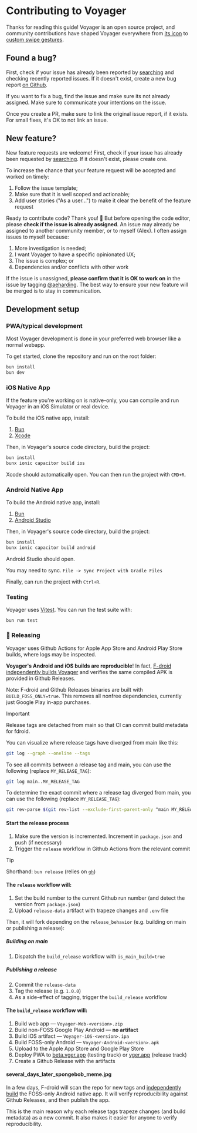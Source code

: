 # Contributing to Voyager

Thanks for reading this guide! Voyager is an open source project, and community contributions have shaped Voyager everywhere from [its icon](https://github.com/aeharding/voyager/pull/519) to [custom swipe gestures](https://github.com/aeharding/voyager/pull/497).

## Found a bug?

First, check if your issue has already been reported by [searching](https://github.com/aeharding/voyager/issues) and checking recently reported issues. If it doesn't exist, create a new bug report [on Github](https://github.com/aeharding/voyager/issues/new/choose).

If you want to fix a bug, find the issue and make sure its not already assigned. Make sure to communicate your intentions on the issue.

Once you create a PR, make sure to link the original issue report, if it exists. For small fixes, it's OK to not link an issue.

## New feature?

New feature requests are welcome! First, check if your issue has already been requested by [searching](https://github.com/aeharding/voyager/issues). If it doesn't exist, please create one.

To increase the chance that your feature request will be accepted and worked on timely:

1.  Follow the issue template;
2.  Make sure that it is well scoped and actionable;
3.  Add user stories ("As a user...") to make it clear the benefit of the feature request

Ready to contribute code? Thank you! 💙 But before opening the code editor, please **check if the issue is already assigned**. An issue may already be assigned to another community member, or to myself (Alex). I often assign issues to myself because:

1.  More investigation is needed;
2.  I want Voyager to have a specific opinionated UX;
3.  The issue is complex; or
4.  Dependencies and/or conflicts with other work

If the issue is unassigned, **please confirm that it is OK to work on** in the issue by tagging [@aeharding](https://github.com/aeharding). The best way to ensure your new feature will be merged is to stay in communication.

## Development setup

### PWA/typical development

Most Voyager development is done in your preferred web browser like a normal webapp.

To get started, clone the repository and run on the root folder:

```sh
bun install
bun dev
```

### iOS Native App

If the feature you're working on is native-only, you can compile and run Voyager in an iOS Simulator or real device.

To build the iOS native app, install:

1. [Bun](https://bun.sh)
2. [Xcode](https://developer.apple.com/xcode/)

Then, in Voyager's source code directory, build the project:

```sh
bun install
bunx ionic capacitor build ios
```

Xcode should automatically open. You can then run the project with `CMD+R`.

### Android Native App

To build the Android native app, install:

1. [Bun](https://bun.sh)
2. [Android Studio](https://developer.android.com/studio)

Then, in Voyager's source code directory, build the project:

```sh
bun install
bunx ionic capacitor build android
```

Android Studio should open.

You may need to sync. `File -> Sync Project with Gradle Files`

Finally, can run the project with `Ctrl+R`.

### Testing

Voyager uses [Vitest](https://vitest.dev). You can run the test suite with:

```
bun run test
```

### 🚀 Releasing

Voyager uses Github Actions for Apple App Store and Android Play Store builds, where logs may be inspected.

**Voyager's Android and iOS builds are reproducible**! In fact, [F-droid independently builds Voyager](https://gitlab.com/fdroid/fdroiddata/-/blob/master/metadata/app.vger.voyager.yml) and verifies the same compiled APK is provided in Github Releases.

Note: F-droid and Github Releases binaries are built with `BUILD_FOSS_ONLY=true`. This removes all nonfree dependencies, currently just Google Play in-app purchases.

> [!IMPORTANT]
> Release tags are detached from main so that CI can commit build metadata for fdroid.
>
> You can visualize where release tags have diverged from main like this:
>
> ```sh
> git log --graph --oneline --tags
> ```
>
> To see all commits between a release tag and main, you can use the following (replace `MY_RELEASE_TAG`):
>
> ```sh
> git log main..MY_RELEASE_TAG
> ```
>
> To determine the exact commit where a release tag diverged from main, you can use the following (replace `MY_RELEASE_TAG`):
>
> ```sh
> git rev-parse $(git rev-list --exclude-first-parent-only ^main MY_RELEASE_TAG| tail -1)^
> ```

#### Start the release process

1. Make sure the version is incremented. Increment in `package.json` and push (if necessary)
2. Trigger the `release` workflow in Github Actions from the relevant commit

> [!TIP]
> Shorthand: `bun release` (relies on [`gh`](https://cli.github.com))

#### The `release` workflow will:

1. Set the build number to the current Github run number (and detect the version from `package.json`)
2. Upload `release-data` artifact with trapeze changes and `.env` file

Then, it will fork depending on the `release_behavior` (e.g. building on main or publishing a release):

##### Building on main

1. Dispatch the `build_release` workflow with `is_main_build=true`

##### Publishing a release

2. Commit the `release-data`
3. Tag the release (e.g. `1.0.0`)
4. As a side-effect of tagging, trigger the `build_release` workflow

#### The `build_release` workflow will:

1. Build web app — `Voyager-Web-<version>.zip`
2. Build non-FOSS Google Play Android — **no artifact**
3. Build iOS artifact — `Voyager-iOS-<version>.ipa`
4. Build FOSS-only Android — `Voyager-Android-<version>.apk`
5. Upload to the Apple App Store and Google Play Store
6. Deploy PWA to [beta.vger.app](https://beta.vger.app) (testing track) or [vger.app](https://vger.app) (release track)
7. Create a Github Release with the artifacts

#### several_days_later_spongebob_meme.jpg

In a few days, F-droid will scan the repo for new tags and [independently build](https://gitlab.com/fdroid/fdroiddata/-/blob/master/metadata/app.vger.voyager.yml) the FOSS-only Android native app. It will verify reproducibility against Github Releases, and then publish the app.

This is the main reason why each release tags trapeze changes (and build metadata) as a new commit. It also makes it easier for anyone to verify reproducibility.
